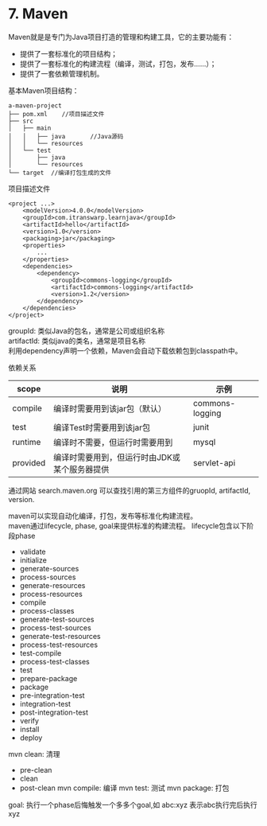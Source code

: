 # 7. Maven

Maven就是是专门为Java项目打造的管理和构建工具，它的主要功能有：

- 提供了一套标准化的项目结构；
- 提供了一套标准化的构建流程（编译，测试，打包，发布……）；
- 提供了一套依赖管理机制。

基本Maven项目结构：
```
a-maven-project
├── pom.xml    //项目描述文件
├── src        
│   ├── main
│   │   ├── java       //Java源码
│   │   └── resources
│   └── test
│       ├── java
│       └── resources
└── target  //编译打包生成的文件
```

项目描述文件
```
<project ...>
	<modelVersion>4.0.0</modelVersion>
	<groupId>com.itranswarp.learnjava</groupId>
	<artifactId>hello</artifactId>
	<version>1.0</version>
	<packaging>jar</packaging>
	<properties>
        ...
	</properties>
	<dependencies>
        <dependency>
            <groupId>commons-logging</groupId>
            <artifactId>commons-logging</artifactId>
            <version>1.2</version>
        </dependency>
	</dependencies>
</project>
```

groupId: 类似Java的包名，通常是公司或组织名称  
artifactId: 类似java的类名，通常是项目名称  
利用dependency声明一个依赖，Maven会自动下载依赖包到classpath中。  

依赖关系

|scope	    |   说明	                                    | 示例              |
|----       |   -------                                     |-----              |
|compile	|   编译时需要用到该jar包（默认）	              |   commons-logging |
|test       |   编译Test时需要用到该jar包	                 |   junit           |
|runtime	|   编译时不需要，但运行时需要用到                |    mysql          |
|provided	|   编译时需要用到，但运行时由JDK或某个服务器提供  |    servlet-api    |

通过网站 search.maven.org 可以查找引用的第三方组件的gruopId, artifactId, version.  

maven可以实现自动化编译，打包，发布等标准化构建流程。  
maven通过lifecycle, phase, goal来提供标准的构建流程。
lifecycle包含以下阶段phase
- validate
- initialize
- generate-sources
- process-sources
- generate-resources
- process-resources
- compile
- process-classes
- generate-test-sources
- process-test-sources
- generate-test-resources
- process-test-resources
- test-compile
- process-test-classes
- test
- prepare-package
- package
- pre-integration-test
- integration-test
- post-integration-test
- verify
- install
- deploy

mvn clean: 清理
- pre-clean
- clean
- post-clean
mvn compile: 编译
mvn test: 测试
mvn package: 打包

goal: 执行一个phase后悔触发一个多多个goal,如
abc:xyz 表示abc执行完后执行xyz
